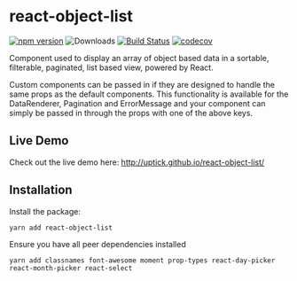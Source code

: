 # react-object-list

[![npm version](https://badge.fury.io/js/react-object-list.svg)](http://badge.fury.io/js/react-object-list)
![Downloads](http://img.shields.io/npm/dm/react-object-list.svg?style=flat)
[![Build Status](https://travis-ci.org/uptick/react-object-list.svg?branch=master)](https://travis-ci.org/uptick/react-object-list)
[![codecov](https://codecov.io/gh/uptick/react-object-list/branch/master/graph/badge.svg)](https://codecov.io/gh/uptick/react-object-list)

Component used to display an array of object based data in a sortable, filterable, paginated, list based view, powered by React.

Custom components can be passed in if they are designed to handle the same props as the default components. This functionality is available for the DataRenderer, Pagination and ErrorMessage and your component can simply be passed in through the props with one of the above keys.

## Live Demo

Check out the live demo here: http://uptick.github.io/react-object-list/

## Installation

Install the package:

```
yarn add react-object-list
```
Ensure you have all peer dependencies installed
```
yarn add classnames font-awesome moment prop-types react-day-picker react-month-picker react-select
```
